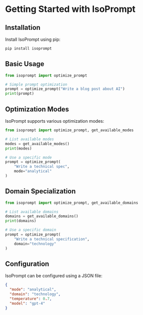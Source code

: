 # Getting Started with IsoPrompt

## Installation

Install IsoPrompt using pip:

```bash
pip install isoprompt
```

## Basic Usage

```python
from isoprompt import optimize_prompt

# Simple prompt optimization
prompt = optimize_prompt("Write a blog post about AI")
print(prompt)
```

## Optimization Modes

IsoPrompt supports various optimization modes:

```python
from isoprompt import optimize_prompt, get_available_modes

# List available modes
modes = get_available_modes()
print(modes)

# Use a specific mode
prompt = optimize_prompt(
    "Write a technical spec",
    mode="analytical"
)
```

## Domain Specialization

```python
from isoprompt import optimize_prompt, get_available_domains

# List available domains
domains = get_available_domains()
print(domains)

# Use a specific domain
prompt = optimize_prompt(
    "Write a technical specification",
    domain="technology"
)
```

## Configuration

IsoPrompt can be configured using a JSON file:

```json
{
  "mode": "analytical",
  "domain": "technology",
  "temperature": 0.7,
  "model": "gpt-4"
}
```
